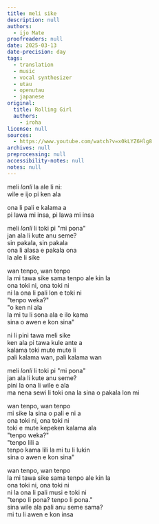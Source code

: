 ```yaml
---
title: meli sike
description: null
authors:
  - ijo Mate
proofreaders: null
date: 2025-03-13
date-precision: day
tags:
  - translation
  - music
  - vocal synthesizer
  - utau
  - openutau
  - japanese
original:
  title: Rolling Girl
  authors:
    - iroha
license: null
sources:
  - https://www.youtube.com/watch?v=x0kLYZ6Hlg8
archives: null
preprocessing: null
accessibility-notes: null
notes: null
---
```


meli *lonli* la ale li ni:  \
wile e ijo pi ken ala

ona li pali e kalama a  \
pi lawa mi insa, pi lawa mi insa

meli *lonli* li toki pi "mi pona"  \
jan ala li kute anu seme?  \
sin pakala, sin pakala  \
ona li alasa e pakala ona  \
la ale li sike

wan tenpo, wan tenpo  \
la mi tawa sike sama tenpo ale kin la  \
ona toki ni, ona toki ni  \
ni la ona li pali lon e toki ni  \
"tenpo weka?"  \
"o ken ni ala  \
la mi tu li sona ala e ilo kama  \
sina o awen e kon sina"

ni li pini tawa meli sike  \
ken ala pi tawa kule ante a  \
kalama toki mute mute li  \
pali kalama wan, pali kalama wan

meli *lonli* li toki pi "mi<!-- subtitles say "ma" --> pona"  \
jan ala li kute anu seme?  \
pini la ona li wile e ala  \
ma nena sewi li toki ona la sina o pakala lon mi

wan tenpo, wan tenpo  \
mi sike la sina o pali e ni a  \
ona toki ni, ona toki ni  \
toki e mute kepeken kalama ala  \
"tenpo weka?"  \
"tenpo lili a  \
tenpo kama lili la mi tu li lukin  \
sina o awen e kon sina"

wan tenpo, wan tenpo  \
la mi tawa sike sama tenpo ale kin la  \
ona toki ni, ona toki ni  \
ni la ona li pali musi e toki ni  \
"tenpo li pona? tenpo li pona."  \
sina wile ala pali anu seme sama?  \
mi tu li awen e kon insa

